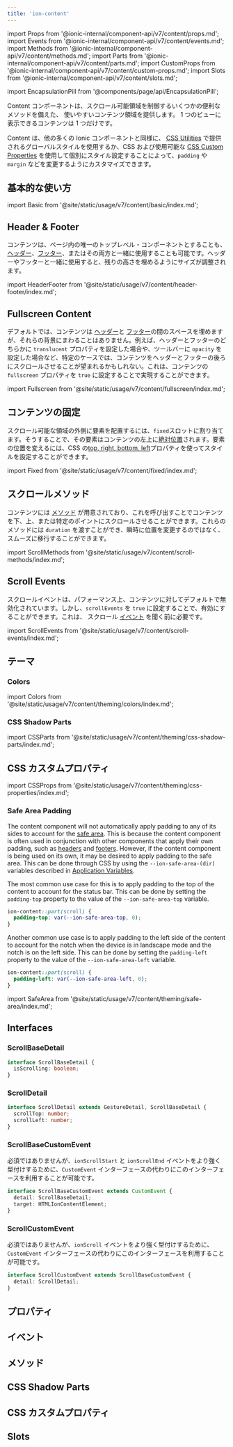 ```yaml
---
title: 'ion-content'
---
```


import Props from '@ionic-internal/component-api/v7/content/props.md';
import Events from '@ionic-internal/component-api/v7/content/events.md';
import Methods from '@ionic-internal/component-api/v7/content/methods.md';
import Parts from '@ionic-internal/component-api/v7/content/parts.md';
import CustomProps from '@ionic-internal/component-api/v7/content/custom-props.md';
import Slots from '@ionic-internal/component-api/v7/content/slots.md';

<head>
  <title>ion-content: Scrollable Component for Ionic App Content</title>
  <meta
    name="description"
    content="ion-contentは、スクロール可能な領域を制御する便利なメソッドを備えた、使いやすいコンテンツ領域を提供します。このIonicアプリ用CSSコンポーネントの詳細については、こちらをご覧ください。"
  />
</head>

import EncapsulationPill from '@components/page/api/EncapsulationPill';

<EncapsulationPill type="shadow" />

Content コンポーネントは、スクロール可能領域を制御するいくつかの便利なメソッドを備えた、
使いやすいコンテンツ領域を提供します。
1 つのビューに表示できるコンテンツは 1 つだけです。

Content は、他の多くの Ionic コンポーネントと同様に、 [CSS Utilities](/docs/layout/css-utilities) で提供されるグローバルスタイルを使用するか、CSS および使用可能な [CSS Custom Properties](#css-custom-properties) を使用して個別にスタイル設定することによって、`padding` や `margin` などを変更するようにカスタマイズできます。

## 基本的な使い方

import Basic from '@site/static/usage/v7/content/basic/index.md';

<Basic />

## Header & Footer

コンテンツは、ページ内の唯一のトップレベル・コンポーネントとすることも、[ヘッダー](./header)、[フッター](./footer)、またはその両方と一緒に使用することも可能です。ヘッダーやフッターと一緒に使用すると、残りの高さを埋めるようにサイズが調整されます。

import HeaderFooter from '@site/static/usage/v7/content/header-footer/index.md';

<HeaderFooter />

## Fullscreen Content

デフォルトでは、コンテンツは [ヘッダー](./header)と [フッター](./footer)の間のスペースを埋めますが、それらの背景にまわることはありません。例えば、ヘッダーとフッターのどちらかに `translucent` プロパティを設定した場合や、ツールバーに `opacity` を設定した場合など、特定のケースでは、コンテンツをヘッダーとフッターの後ろにスクロールさせることが望まれるかもしれない。これは、コンテンツの `fullscreen` プロパティを `true` に設定することで実現することができます。

import Fullscreen from '@site/static/usage/v7/content/fullscreen/index.md';

<Fullscreen />

## コンテンツの固定

スクロール可能な領域の外側に要素を配置するには、`fixed`スロットに割り当てます。そうすることで、その要素はコンテンツの左上に[絶対位置](https://developer.mozilla.org/en-US/docs/Web/CSS/position#absolute_positioning)されます。要素の位置を変えるには、CSS の[top, right, bottom, left](https://developer.mozilla.org/en-US/docs/Web/CSS/position)プロパティを使ってスタイルを設定することができます。

import Fixed from '@site/static/usage/v7/content/fixed/index.md';

<Fixed />

## スクロールメソッド

コンテンツには [メソッド](#methods) が用意されており、これを呼び出すことでコンテンツを下、上、または特定のポイントにスクロールさせることができます。これらのメソッドには `duration` を渡すことができ、瞬時に位置を変更するのではなく、スムーズに移行することができます。

import ScrollMethods from '@site/static/usage/v7/content/scroll-methods/index.md';

<ScrollMethods />

## Scroll Events

スクロールイベントは、パフォーマンス上、コンテンツに対してデフォルトで無効化されています。しかし、`scrollEvents` を `true` に設定することで、有効にすることができます。これは、 スクロール [イベント](#events) を聞く前に必要です。

import ScrollEvents from '@site/static/usage/v7/content/scroll-events/index.md';

<ScrollEvents />

## テーマ

### Colors

import Colors from '@site/static/usage/v7/content/theming/colors/index.md';

<Colors />

### CSS Shadow Parts

import CSSParts from '@site/static/usage/v7/content/theming/css-shadow-parts/index.md';

<CSSParts />

## CSS カスタムプロパティ

import CSSProps from '@site/static/usage/v7/content/theming/css-properties/index.md';

<CSSProps />

### Safe Area Padding

The content component will not automatically apply padding to any of its sides to account for the [safe area](/docs/theming/advanced#safe-area-padding). This is because the content component is often used in conjunction with other components that apply their own padding, such as [headers](./header) and [footers](./footer). However, if the content component is being used on its own, it may be desired to apply padding to the safe area. This can be done through CSS by using the `--ion-safe-area-(dir)` variables described in [Application Variables](../theming/advanced.md#application-variables).

The most common use case for this is to apply padding to the top of the content to account for the status bar. This can be done by setting the `padding-top` property to the value of the `--ion-safe-area-top` variable.

```css
ion-content::part(scroll) {
  padding-top: var(--ion-safe-area-top, 0);
}
```

Another common use case is to apply padding to the left side of the content to account for the notch when the device is in landscape mode and the notch is on the left side. This can be done by setting the `padding-left` property to the value of the `--ion-safe-area-left` variable.

```css
ion-content::part(scroll) {
  padding-left: var(--ion-safe-area-left, 0);
}
```

import SafeArea from '@site/static/usage/v7/content/theming/safe-area/index.md';

<SafeArea />

## Interfaces

### ScrollBaseDetail

```typescript
interface ScrollBaseDetail {
  isScrolling: boolean;
}
```

### ScrollDetail

```typescript
interface ScrollDetail extends GestureDetail, ScrollBaseDetail {
  scrollTop: number;
  scrollLeft: number;
}
```

### ScrollBaseCustomEvent

必須ではありませんが、`ionScrollStart` と `ionScrollEnd` イベントをより強く型付けするために、`CustomEvent` インターフェースの代わりにこのインターフェースを利用することが可能です。

```typescript
interface ScrollBaseCustomEvent extends CustomEvent {
  detail: ScrollBaseDetail;
  target: HTMLIonContentElement;
}
```

### ScrollCustomEvent

必須ではありませんが、`ionScroll` イベントをより強く型付けするために、`CustomEvent` インターフェースの代わりにこのインターフェースを利用することが可能です。

```typescript
interface ScrollCustomEvent extends ScrollBaseCustomEvent {
  detail: ScrollDetail;
}
```

## プロパティ

<Props />

## イベント

<Events />

## メソッド

<Methods />

## CSS Shadow Parts

<Parts />

## CSS カスタムプロパティ

<CustomProps />

## Slots

<Slots />
